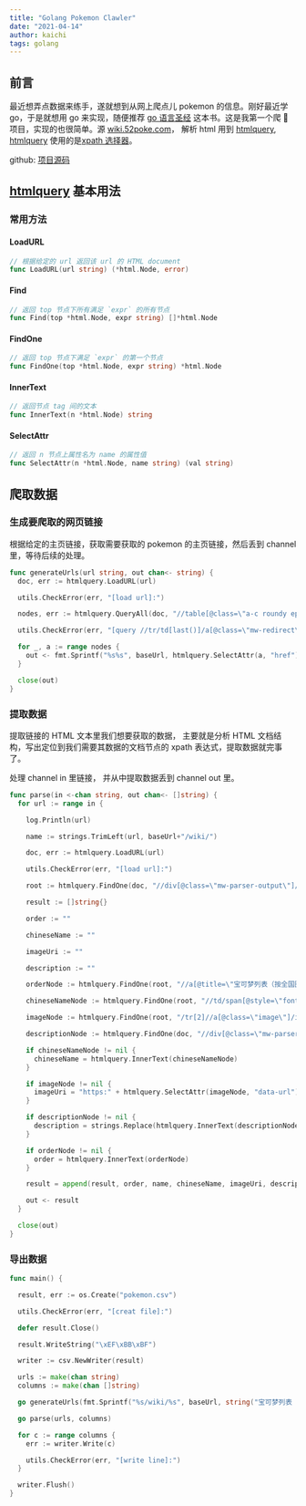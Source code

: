 ```yaml
---
title: "Golang Pokemon Clawler"
date: "2021-04-14"
author: kaichi
tags: golang
---
```


## 前言

最近想弄点数据来练手，遂就想到从网上爬点儿 pokemon 的信息。刚好最近学 go，于是就想用 go 来实现，随便推荐 [go 语言圣经](https://books.studygolang.com/gopl-zh/) 这本书。这是我第一个爬 🐛 项目，实现的也很简单。源 [wiki.52poke.com](https://wiki.52poke.com/wiki/%E5%AE%9D%E5%8F%AF%E6%A2%A6%E5%88%97%E8%A1%A8%EF%BC%88%E6%8C%89%E5%85%A8%E5%9B%BD%E5%9B%BE%E9%89%B4%E7%BC%96%E5%8F%B7%EF%BC%89/%E7%AE%80%E5%8D%95%E7%89%88)， 解析 html 用到 [htmlquery](https://pkg.go.dev/github.com/antchfx/htmlquery@v1.2.3), [htmlquery](https://pkg.go.dev/github.com/antchfx/htmlquery@v1.2.3) 使用的是[xpath 选择器](https://www.w3school.com.cn/xpath/xpath_syntax.asp)。

github: [项目源码](https://github.com/kaichii/pokemon-clawler)

## [htmlquery](https://pkg.go.dev/github.com/antchfx/htmlquery@v1.2.3) 基本用法

### 常用方法

#### LoadURL

```go
// 根据给定的 url 返回该 url 的 HTML document
func LoadURL(url string) (*html.Node, error)
```

#### Find

```go
// 返回 top 节点下所有满足 `expr` 的所有节点
func Find(top *html.Node, expr string) []*html.Node
```

#### FindOne

```go
// 返回 top 节点下满足 `expr` 的第一个节点
func FindOne(top *html.Node, expr string) *html.Node
```

#### InnerText

```go
// 返回节点 tag 间的文本
func InnerText(n *html.Node) string
```

#### SelectAttr

```go
// 返回 n 节点上属性名为 name 的属性值
func SelectAttr(n *html.Node, name string) (val string)
```

## 爬取数据

### 生成要爬取的网页链接

根据给定的主页链接，获取需要获取的 pokemon 的主页链接，然后丢到 channel 里，等待后续的处理。

```go
func generateUrls(url string, out chan<- string) {
  doc, err := htmlquery.LoadURL(url)

  utils.CheckError(err, "[load url]:")

  nodes, err := htmlquery.QueryAll(doc, "//table[@class=\"a-c roundy eplist bgl-神奇宝贝百科 b-神奇宝贝百科 bw-2\"]/tbody/tr/td[last()]/a[@class=\"mw-redirect\"]")

  utils.CheckError(err, "[query //tr/td[last()]/a[@class=\"mw-redirect\"]]:")

  for _, a := range nodes {
    out <- fmt.Sprintf("%s%s", baseUrl, htmlquery.SelectAttr(a, "href"))  
  }

  close(out)
}

```

### 提取数据

提取链接的 HTML 文本里我们想要获取的数据， 主要就是分析 HTML 文档结构，写出定位到我们需要其数据的文档节点的 xpath 表达式，提取数据就完事了。

处理 channel in 里链接， 并从中提取数据丢到 channel out 里。

```go
func parse(in <-chan string, out chan<- []string) {
  for url := range in {

    log.Println(url)

    name := strings.TrimLeft(url, baseUrl+"/wiki/")

    doc, err := htmlquery.LoadURL(url)

    utils.CheckError(err, "[load url]:")

    root := htmlquery.FindOne(doc, "//div[@class=\"mw-parser-output\"]/table[2]/tbody")

    result := []string{}

    order := ""

    chineseName := ""

    imageUri := ""

    description := ""

    orderNode := htmlquery.FindOne(root, "//a[@title=\"宝可梦列表（按全国图鉴编号）\"]")

    chineseNameNode := htmlquery.FindOne(root, "//td/span[@style=\"font-size:1.5em\"]/b")

    imageNode := htmlquery.FindOne(root, "/tr[2]//a[@class=\"image\"]/img")

    descriptionNode := htmlquery.FindOne(doc, "//div[@class=\"mw-parser-output\"]/p[2]")

    if chineseNameNode != nil {
      chineseName = htmlquery.InnerText(chineseNameNode)
    }

    if imageNode != nil {
      imageUri = "https:" + htmlquery.SelectAttr(imageNode, "data-url")
    }

    if descriptionNode != nil {
      description = strings.Replace(htmlquery.InnerText(descriptionNode), "\n", "", -1)
    }

    if orderNode != nil {
      order = htmlquery.InnerText(orderNode)
    }

    result = append(result, order, name, chineseName, imageUri, description)

    out <- result
  }

  close(out)
}
```

### 导出数据

```go
func main() {

  result, err := os.Create("pokemon.csv")

  utils.CheckError(err, "[creat file]:")

  defer result.Close()

  result.WriteString("\xEF\xBB\xBF")

  writer := csv.NewWriter(result)

  urls := make(chan string)
  columns := make(chan []string)

  go generateUrls(fmt.Sprintf("%s/wiki/%s", baseUrl, string("宝可梦列表（按全国图鉴编号）/简单版")), urls)

  go parse(urls, columns)

  for c := range columns {
    err := writer.Write(c)

    utils.CheckError(err, "[write line]:")
  }

  writer.Flush()
}
```
